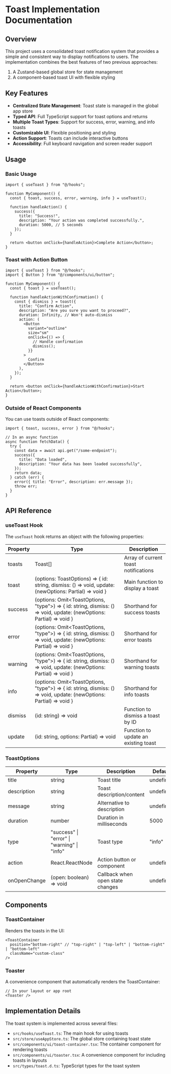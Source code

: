 # Toast Implementation Documentation

## Overview

This project uses a consolidated toast notification system that provides a simple and consistent way to display notifications to users. The implementation combines the best features of two previous approaches:

1. A Zustand-based global store for state management
2. A component-based toast UI with flexible styling

## Key Features

- **Centralized State Management**: Toast state is managed in the global app store
- **Typed API**: Full TypeScript support for toast options and returns
- **Multiple Toast Types**: Support for success, error, warning, and info toasts
- **Customizable UI**: Flexible positioning and styling
- **Action Support**: Toasts can include interactive buttons
- **Accessibility**: Full keyboard navigation and screen reader support

## Usage

### Basic Usage

```tsx
import { useToast } from "@/hooks";

function MyComponent() {
  const { toast, success, error, warning, info } = useToast();

  function handleAction() {
    success({
      title: "Success!",
      description: "Your action was completed successfully.",
      duration: 5000, // 5 seconds
    });
  }

  return <button onClick={handleAction}>Complete Action</button>;
}
```

### Toast with Action Button

```tsx
import { useToast } from "@/hooks";
import { Button } from "@/components/ui/button";

function MyComponent() {
  const { toast } = useToast();

  function handleActionWithConfirmation() {
    const { dismiss } = toast({
      title: "Confirm Action",
      description: "Are you sure you want to proceed?",
      duration: Infinity, // Won't auto-dismiss
      action: (
        <Button
          variant="outline"
          size="sm"
          onClick={() => {
            // Handle confirmation
            dismiss();
          }}
        >
          Confirm
        </Button>
      ),
    });
  }

  return <button onClick={handleActionWithConfirmation}>Start Action</button>;
}
```

### Outside of React Components

You can use toasts outside of React components:

```tsx
import { toast, success, error } from "@/hooks";

// In an async function
async function fetchData() {
  try {
    const data = await api.get("/some-endpoint");
    success({
      title: "Data loaded",
      description: "Your data has been loaded successfully",
    });
    return data;
  } catch (err) {
    error({ title: "Error", description: err.message });
    throw err;
  }
}
```

## API Reference

### useToast Hook

The `useToast` hook returns an object with the following properties:

| Property | Type                                                                                                                              | Description                          |
| -------- | --------------------------------------------------------------------------------------------------------------------------------- | ------------------------------------ |
| toasts   | Toast[]                                                                                                                           | Array of current toast notifications |
| toast    | (options: ToastOptions) => { id: string, dismiss: () => void, update: (newOptions: Partial<ToastOptions>) => void }               | Main function to display a toast     |
| success  | (options: Omit<ToastOptions, "type">) => { id: string, dismiss: () => void, update: (newOptions: Partial<ToastOptions>) => void } | Shorthand for success toasts         |
| error    | (options: Omit<ToastOptions, "type">) => { id: string, dismiss: () => void, update: (newOptions: Partial<ToastOptions>) => void } | Shorthand for error toasts           |
| warning  | (options: Omit<ToastOptions, "type">) => { id: string, dismiss: () => void, update: (newOptions: Partial<ToastOptions>) => void } | Shorthand for warning toasts         |
| info     | (options: Omit<ToastOptions, "type">) => { id: string, dismiss: () => void, update: (newOptions: Partial<ToastOptions>) => void } | Shorthand for info toasts            |
| dismiss  | (id: string) => void                                                                                                              | Function to dismiss a toast by ID    |
| update   | (id: string, options: Partial<ToastOptions>) => void                                                                              | Function to update an existing toast |

### ToastOptions

| Property     | Type                                        | Description                      | Default   |
| ------------ | ------------------------------------------- | -------------------------------- | --------- |
| title        | string                                      | Toast title                      | undefined |
| description  | string                                      | Toast description/content        | undefined |
| message      | string                                      | Alternative to description       | undefined |
| duration     | number                                      | Duration in milliseconds         | 5000      |
| type         | "success" \| "error" \| "warning" \| "info" | Toast type                       | "info"    |
| action       | React.ReactNode                             | Action button or component       | undefined |
| onOpenChange | (open: boolean) => void                     | Callback when open state changes | undefined |

## Components

### ToastContainer

Renders the toasts in the UI:

```tsx
<ToastContainer
  position="bottom-right" // "top-right" | "top-left" | "bottom-right" | "bottom-left"
  className="custom-class"
/>
```

### Toaster

A convenience component that automatically renders the ToastContainer:

```tsx
// In your layout or app root
<Toaster />
```

## Implementation Details

The toast system is implemented across several files:

- `src/hooks/useToast.ts`: The main hook for using toasts
- `src/store/useAppStore.ts`: The global store containing toast state
- `src/components/ui/toast-container.tsx`: The container component for rendering toasts
- `src/components/ui/toaster.tsx`: A convenience component for including toasts in layouts
- `src/types/toast.d.ts`: TypeScript types for the toast system
